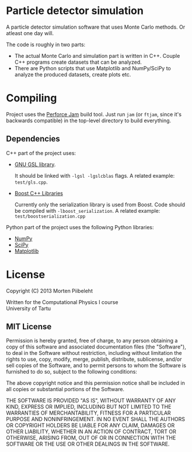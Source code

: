 Particle detector simulation
============================
A particle detector simulation software that uses Monte Carlo methods.
Or atleast one day will.

The code is roughly in two parts:

 *  The actual Monte Carlo and simulation part is written in C++.
    Couple C++ programs create datasets that can be analyzed.
 *  There are Python scripts that use Matplotlib and NumPy/SciPy
    to analyze the produced datasets, create plots etc.

Compiling
=========
Project uses the [Perforce Jam](http://www.perforce.com/documentation/jam)
build tool. Just run `jam` (or `ftjam`, since it's backwards compatible)
in the top-level directory to build everything.

Dependencies
------------
C++ part of the project uses:

 *  [GNU GSL library](http://www.gnu.org/software/gsl/).
    
    It should be linked with `-lgsl -lgslcblas` flags.
    A related example: `test/gls.cpp`.

 *  [Boost C++ Libraries](http://www.boost.org/)
    
    Currently only the serialization library is used from Boost.
    Code should be compiled with `-lboost_serialization`.
    A related example: `test/boostserialization.cpp`

Python part of the project uses the following Python libraries:

 *  [NumPy](http://www.numpy.org/)
 *  [SciPy](http://www.scipy.org/)
 *  [Matplotlib](http://matplotlib.org/)

License
=======
Copyright (C) 2013 Morten Piibeleht

Written for the Computational Physics I course  
University of Tartu

MIT License
-----------

Permission is hereby granted, free of charge, to any person obtaining
a copy of this software and associated documentation files (the "Software"),
to deal in the Software without restriction, including without limitation
the rights to use, copy, modify, merge, publish, distribute, sublicense,
and/or sell copies of the Software, and to permit persons to whom
the Software is furnished to do so, subject to the following conditions:

The above copyright notice and this permission notice shall be included
in all copies or substantial portions of the Software.

THE SOFTWARE IS PROVIDED "AS IS", WITHOUT WARRANTY OF ANY KIND, EXPRESS
OR IMPLIED, INCLUDING BUT NOT LIMITED TO THE WARRANTIES OF MERCHANTABILITY,
FITNESS FOR A PARTICULAR PURPOSE AND NONINFRINGEMENT. IN NO EVENT SHALL
THE AUTHORS OR COPYRIGHT HOLDERS BE LIABLE FOR ANY CLAIM, DAMAGES OR OTHER
LIABILITY, WHETHER IN AN ACTION OF CONTRACT, TORT OR OTHERWISE, ARISING
FROM, OUT OF OR IN CONNECTION WITH THE SOFTWARE OR THE USE OR OTHER
DEALINGS IN THE SOFTWARE.
